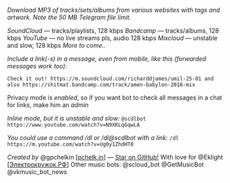 *Download MP3 of tracks/sets/albums from various websites with tags and artwork. Note the 50 MB Telegram file limit.*

*SoundCloud* — tracks/playlists, 128 kbps
*Bandcamp* — tracks/albums, 128 kbps
*YouTube* — no live streams pls, audio 128 kbps
*Mixcloud* — unstable and slow, 128 kbps
_More to come.._

*Include a link(-s) in a message, even from mobile, like this (forwarded messages work too):*

`Check it out! https://m.soundcloud.com/richarddjames/umil-25-01 and also https://shitmat.bandcamp.com/track/amen-babylon-2016-mix`

Privacy mode is _enabled_, so if you want bot to check all messages in a chat for links, make him an _admin_

*Inline mode, but it is unstable and slow:*
`@scdlbot https://www.youtube.com/watch?v=N9XKLqGqwLA`

*You could use a command /dl or /dl@scdlbot with a link:*
`/dl https://m.youtube.com/watch?v=Ug0y1ZhdHT0`

*Created by* @gpchelkin \[[pchelk.in](http://pchelk.in)] — [Star on GitHub!](https://github.com/gpchelkin/scdlbot)
With love for @Eklight \[[Электрокружок.РФ](http://электрокружок.рф)]
Other music bots: @scloud\_bot @GetMusicBot @vkmusic\_bot\_news

